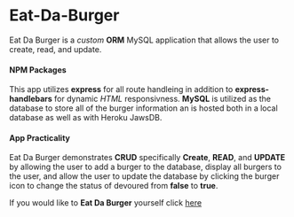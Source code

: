 # Eat-Da-Burger
Eat Da Burger is a *custom* **ORM** MySQL application that allows the user to create, read, and update.

#### NPM Packages
This app utilizes **express** for all route handleing in addition to **express-handlebars** for dynamic *HTML* responsivness.  **MySQL** is utilized as the database to store all of the burger information an is hosted both in a local database as well as with Heroku JawsDB.


#### App Practicality
Eat Da Burger demonstrates **CRUD** specifically **Create**, **READ**, and **UPDATE** by allowing the user to add a burger to the database, display all burgers to the user, and allow the user to update the database by clicking the burger icon to change the status of devoured from **false** to **true**.

If you would like to **Eat Da Burger** yourself click [here](https://calm-brushlands-25542.herokuapp.com)
